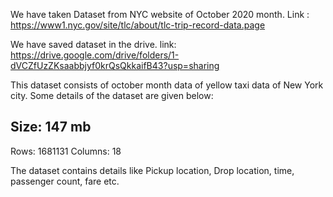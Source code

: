 We have taken Dataset from NYC website of October 2020 month.
Link : https://www1.nyc.gov/site/tlc/about/tlc-trip-record-data.page


We have saved dataset in the drive. link: https://drive.google.com/drive/folders/1-dVCZfUzZKsaabbjyf0krQsQkkaifB43?usp=sharing

This dataset consists of october month data of yellow taxi data of New York city.
Some details of the dataset are given below: 
## Size: 147 mb
Rows: 1681131
Columns: 18

The dataset contains details like Pickup location, Drop location, time, passenger count, fare etc.
